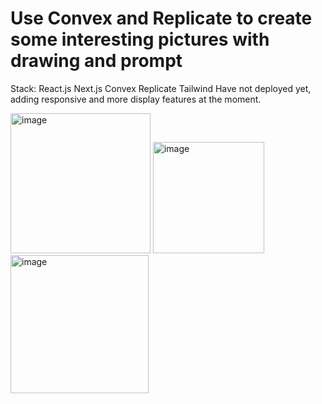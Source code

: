 # Use Convex and Replicate to create some interesting pictures with drawing and prompt
Stack:
React.js Next.js Convex Replicate Tailwind 
Have not deployed yet, adding responsive and more display features at the moment.
<div class="container">
<img width="224" alt="image" src="https://github.com/Cora-chan/convex/assets/41717903/4d434af1-6f29-4d80-8cca-f3fe2b794529">
<img width="178" alt="image" src="https://github.com/Cora-chan/convex/assets/41717903/ed5e08af-bedc-4dfb-b18a-1644e1b54ee8">
<img width="221" alt="image" src="https://github.com/Cora-chan/convex/assets/41717903/832cfc40-203c-410c-a2ba-065830b98394">
</div>



